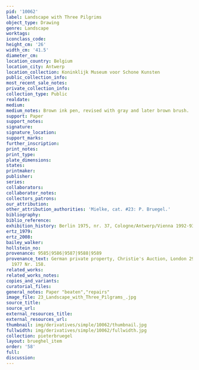 ```yaml
---
pid: '10062'
label: Landscape with Three Pilgrims
object_type: Drawing
genre: Landscape
worktags:
iconclass_code:
height_cm: '26'
width_cm: '41.5'
diameter_cm:
location_country: Belgium
location_city: Antwerp
location_collection: Koninklijk Museum voor Schone Kunsten
public_collection_info:
most_recent_sale_notes:
private_collection_info:
collection_type: Public
realdate:
medium:
medium_notes: Brown ink pen, revised with gray and later brown brush.
support: Paper
support_notes:
signature:
signature_location:
support_marks:
further_inscription:
print_notes:
print_type:
plate_dimensions:
states:
printmaker:
publisher:
series:
collaborators:
collaborator_notes:
collectors_patrons:
our_attribution:
other_attribution_authorities: 'Mielke, cat. #23: P. Bruegel.'
bibliography:
biblio_reference:
exhibition_history: Berlin 1975, nr. 37, Cologne/Antwerp/Vienna 1992-93, nr. 109.1
ertz_1979:
ertz_2008:
bailey_walker:
hollstein_no:
provenance: 9585|9586|9587|9588|9589
provenance_text: German private property, Christie's Auction, London 29th November
  1977 Nr. 158.
related_works:
related_works_notes:
copies_and_variants:
curatorial_files:
general_notes: Paper "beaten","repairs"
image_file: 23_Landscape_with_Three_Pilgrams_.jpg
source_title:
source_url:
external_resources_title:
external_resources_url:
thumbnail: img/derivatives/simple/10062/thumbnail.jpg
fullwidth: img/derivatives/simple/10062/fullwidth.jpg
collection: pieterbruegel
layout: brueghel_item
order: '58'
full:
discussion:
---
```

